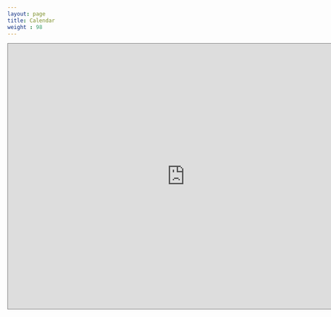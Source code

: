 ```yaml
---
layout: page
title: Calendar
weight : 98
---
```


<iframe src="https://calendar.google.com/calendar/embed?height=600&amp;wkst=1&amp;bgcolor=%23ffffff&amp;ctz=America%2FNew_York&amp;src=Y18yaGNsdjc4bjQwcWJtMDlxMGN2ajFrdG4yMEBncm91cC5jYWxlbmRhci5nb29nbGUuY29t&amp;color=%23C0CA33&amp;mode=AGENDA&amp;title=SDDI%202020" style="border:solid 1px #777" width="800" height="600" frameborder="0" scrolling="no"></iframe>
